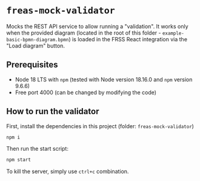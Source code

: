 # `freas-mock-validator`

Mocks the REST API service to allow running a "validation". It works only when the provided diagram (located in the root of this folder - `example-basic-bpmn-diagram.bpmn`) is loaded in the FRSS React integration via the "Load diagram" button.

## Prerequisites

- Node 18 LTS with `npm` (tested with Node version 18.16.0 and `npm` version 9.6.6)
- Free port 4000 (can be changed by modifying the code)

## How to run the validator

First, install the dependencies in this project (folder: `freas-mock-validator`)

```sh
npm i
```

Then run the start script:

```sh
npm start
```

To kill the server, simply use `ctrl+c` combination.


